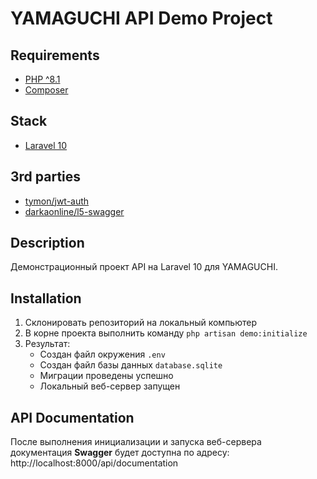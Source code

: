 # YAMAGUCHI API Demo Project

## Requirements
* [PHP ^8.1](https://www.php.net/downloads)
* [Composer](https://getcomposer.org/)

## Stack
* [Laravel 10](https://laravel.com/)

## 3rd parties
* [tymon/jwt-auth](https://packagist.org/packages/tymon/jwt-auth)
* [darkaonline/l5-swagger](https://packagist.org/packages/darkaonline/l5-swagger)

## Description
Демонстрационный проект API на Laravel 10 для YAMAGUCHI.

## Installation
1. Склонировать репозиторий на локальный компьютер
2. В корне проекта выполнить команду `php artisan demo:initialize`
3. Результат:
    * Создан файл окружения `.env`
    * Создан файл базы данных `database.sqlite`
    * Миграции проведены успешно
    * Локальный веб-сервер запущен

## API Documentation
После выполнения инициализации и запуска веб-сервера документация **Swagger** будет доступна по адресу: 
http://localhost:8000/api/documentation
